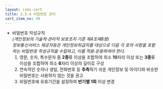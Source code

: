 ```yaml
---
layout: isms-cert
title: 2.5.4 비밀번호 관리
cert_item_no: 39
---
```


- 비밀번호 작성규칙  
_(개인정보의 기술적·관리적 보호조치 기준 제4조제8항)_  
_정보통신서비스 제공자등은 개인정보취급자를 대상으로 다음 각 호의 사항을 포함하는 비밀번호 작성규칙을 수립하고, 이를 적용·운용하여야 한다._
  1. 영문, 숫자, 특수문자 중 **2종**류 이상을 조합하여 최소 **10**자리 이상 또는 **3종**류 이상을 조합하여 최소 **8**자리 이상의 길이로 구성
  2. 연속적인 숫자나 생일, 전화번호 등 **추측**하기 쉬운 개인정보 및 아이디와 비슷한 비밀번호는 사용하지 않는 것을 권고
  3. 비밀번호에 유효기간을 설정하여 **반기별 1회** 이상 변경